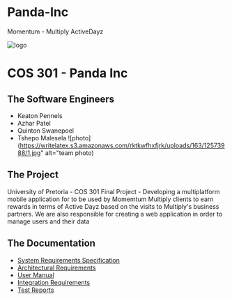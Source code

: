 # Panda-Inc

Momentum - Multiply ActiveDayz

![logo](https://https://raw.githubusercontent.com/Quin10/Panda-Inc/blob/master/documentation/tenders/Images/PandaInc_logo.jpg)
# COS 301 - Panda Inc

## The Software Engineers
- Keaton Pennels
- Azhar Patel
- Quinton Swanepoel
- Tshepo Malesela
![photo](https://writelatex.s3.amazonaws.com/rktkwfhxfjrk/uploads/163/12573988/1.jpg" alt="team photo)

## The Project
University of Pretoria - COS 301 Final Project - Developing a multiplatform mobile application for to be used by Momemtum Multiply clients to earn rewards in terms of Active Dayz based on the visits to Multiply's business partners. We are also responsible for creating a web application in order to manage users and their data <br />

## The Documentation
- [System Requirements Specification]()
- [Architectural Requirements]()
- [User Manual]()
- [Integration Requirements]()
- [Test Reports]()


